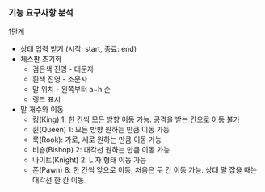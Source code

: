 ### 기능 요구사항 분석
1단계
- 상태 입력 받기 (시작: start, 종료: end)
- 체스판 초기화
    - 검은색 진영 - 대문자
    - 흰색 진영 - 소문자
    - 말 위치 - 왼쪽부터 a~h 순
    - 랭크 표시
- 말 개수와 이동
    - 킹(King) 1: 한 칸씩 모든 방향 이동 가능. 공격을 받는 칸으로 이동 불가 
    - 퀸(Queen) 1: 모든 방향 원하는 만큼 이동 가능 
    - 룩(Rook): 가로, 세로 원하는 만큼 이동 가능
    - 비숍(Bishop) 2: 대각선 원하는 만큼 이동 가능
    - 나이트(Knight) 2: L 자 형태 이동 가능
    - 폰(Pawn) 8: 한 칸씩 앞으로 이동, 처음은 두 칸 이동 가능. 상대 말 잡을 때는 대각선 한 칸 이동.

